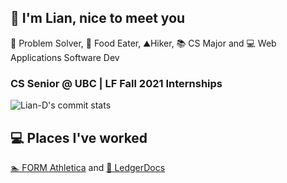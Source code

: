 ## 👋 I'm Lian, nice to meet you ##  
🧠 Problem Solver, 🍜 Food Eater, ⛰️Hiker, 📚 CS Major and 💻 Web Applications Software Dev

### CS Senior @ UBC | LF Fall 2021 Internships ###

![Lian-D's commit stats](https://github-readme-stats.vercel.app/api/top-langs/?username=Lian-D&hide=c%2B%2B,css,TSQL,html,makefile,hack&theme=dark&layout=compact)

## 💻 Places I've worked ##
 [🏊 FORM Athletica](https://www.formswim.com/) and
 [📝 LedgerDocs](https://www.ledgerdocs.com/)
